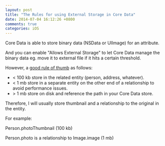 ```yaml
---
layout: post
title: "The Rules for using External Storage in Core Data"
date: 2014-07-04 16:12:26 +0800
comments: true
categories: iOS
---
```


Core Data is able to store binary data (NSData or UIImage) for an attribute.

And you can enable "Allows External Storage" to let Core Data manage the binary data eg. move it to external file if it hits a certain threshold.

However, a [good rule of thumb](http://stackoverflow.com/a/2098401/242682) as follows:

<!-- more -->

- < 100 kb store in the related entity (person, address, whatever).
- < 1 mb store in a separate entity on the other end of a relationship to avoid performance issues.
- \> 1 mb store on disk and reference the path in your Core Data store.

Therefore, I will usually store thumbnail and a relationship to the original in the entity.

For example:

Person.photoThumbnail (100 kb)

Person.photo is a relationship to Image.image (1 mb)
